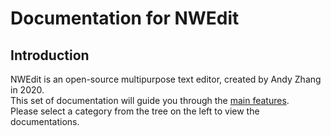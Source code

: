 # Documentation for NWEdit
## Introduction
NWEdit is an open-source multipurpose text editor, created by Andy Zhang in 2020.\
This set of documentation will guide you through the [main features](features.md).\
Please select a category from the tree on the left to view the documentations.